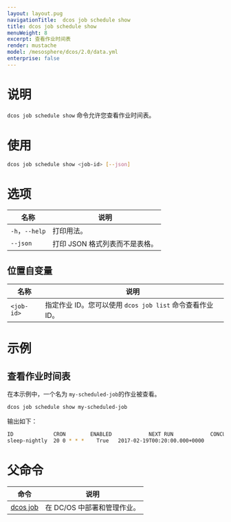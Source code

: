 ```yaml
---
layout: layout.pug
navigationTitle:  dcos job schedule show
title: dcos job schedule show
menuWeight: 8
excerpt: 查看作业时间表
render: mustache
model: /mesosphere/dcos/2.0/data.yml
enterprise: false
---
```


# 说明

`dcos job schedule show` 命令允许您查看作业时间表。

# 使用

```bash
dcos job schedule show <job-id> [--json]
```

# 选项

| 名称 | 说明 |
|---------|-------------|
|`-h`，`--help` | 打印用法。 |
| `--json` | 打印 JSON 格式列表而不是表格。|


## 位置自变量

| 名称 | 说明 |
|---------|-------------|
| `<job-id>` | 指定作业 ID。您可以使用 `dcos job list` 命令查看作业 ID。|



# 示例

## 查看作业时间表

在本示例中，一个名为 `my-scheduled-job`的作业被查看。

```bash
dcos job schedule show my-scheduled-job
```

输出如下：

```bash
ID             CRON        ENABLED            NEXT RUN            CONCURRENCY POLICY
sleep-nightly  20 0 * * *    True   2017-02-19T00:20:00.000+0000        ALLOW
```
# 父命令

| 命令 | 说明 |
|---------|-------------|
|  [dcos job](/mesosphere/dcos/2.0/cli/command-reference/dcos-job/)  | 在 DC/OS 中部署和管理作业。|
